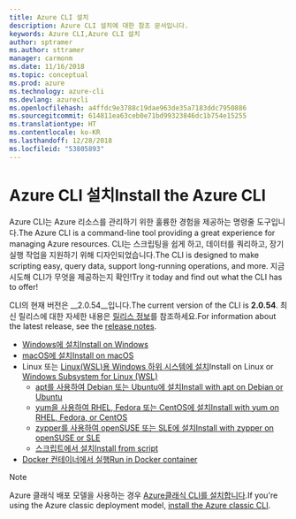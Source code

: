 ```yaml
---
title: Azure CLI 설치
description: Azure CLI 설치에 대한 참조 문서입니다.
keywords: Azure CLI,Azure CLI 설치
author: sptramer
ms.author: sttramer
manager: carmonm
ms.date: 11/16/2018
ms.topic: conceptual
ms.prod: azure
ms.technology: azure-cli
ms.devlang: azurecli
ms.openlocfilehash: a4ffdc9e3788c19dae963de35a7183ddc7950886
ms.sourcegitcommit: 614811ea63ceb0e71bd99323846dc1b754e15255
ms.translationtype: HT
ms.contentlocale: ko-KR
ms.lasthandoff: 12/28/2018
ms.locfileid: "53805893"
---
```

# <a name="install-the-azure-cli"></a><span data-ttu-id="e3e3a-104">Azure CLI 설치</span><span class="sxs-lookup"><span data-stu-id="e3e3a-104">Install the Azure CLI</span></span>

<span data-ttu-id="e3e3a-105">Azure CLI는 Azure 리소스를 관리하기 위한 훌륭한 경험을 제공하는 명령줄 도구입니다.</span><span class="sxs-lookup"><span data-stu-id="e3e3a-105">The Azure CLI is a command-line tool providing a great experience for managing Azure resources.</span></span> <span data-ttu-id="e3e3a-106">CLI는 스크립팅을 쉽게 하고, 데이터를 쿼리하고, 장기 실행 작업을 지원하기 위해 디자인되었습니다.</span><span class="sxs-lookup"><span data-stu-id="e3e3a-106">The CLI is designed to make scripting easy, query data, support long-running operations, and more.</span></span> <span data-ttu-id="e3e3a-107">지금 시도해 CLI가 무엇을 제공하는지 확인!</span><span class="sxs-lookup"><span data-stu-id="e3e3a-107">Try it today and find out what the CLI has to offer!</span></span>

<span data-ttu-id="e3e3a-108">CLI의 현재 버전은 __2.0.54__입니다.</span><span class="sxs-lookup"><span data-stu-id="e3e3a-108">The current version of the CLI is __2.0.54__.</span></span> <span data-ttu-id="e3e3a-109">최신 릴리스에 대한 자세한 내용은 [릴리스 정보](release-notes-azure-cli.md)를 참조하세요.</span><span class="sxs-lookup"><span data-stu-id="e3e3a-109">For information about the latest release, see the [release notes](release-notes-azure-cli.md).</span></span>

* [<span data-ttu-id="e3e3a-110">Windows에 설치</span><span class="sxs-lookup"><span data-stu-id="e3e3a-110">Install on Windows</span></span>](install-azure-cli-windows.md)
* [<span data-ttu-id="e3e3a-111">macOS에 설치</span><span class="sxs-lookup"><span data-stu-id="e3e3a-111">Install on macOS</span></span>](install-azure-cli-macos.md)
* <span data-ttu-id="e3e3a-112">Linux 또는 [Linux(WSL)용 Windows 하위 시스템에 설치](/windows/wsl/about)</span><span class="sxs-lookup"><span data-stu-id="e3e3a-112">Install on Linux or [Windows Subsystem for Linux (WSL)](/windows/wsl/about)</span></span>
  * [<span data-ttu-id="e3e3a-113">apt를 사용하여 Debian 또는 Ubuntu에 설치</span><span class="sxs-lookup"><span data-stu-id="e3e3a-113">Install with apt on Debian or Ubuntu</span></span>](install-azure-cli-apt.md)
  * [<span data-ttu-id="e3e3a-114">yum을 사용하여 RHEL, Fedora 또는 CentOS에 설치</span><span class="sxs-lookup"><span data-stu-id="e3e3a-114">Install with yum on RHEL, Fedora, or CentOS</span></span>](install-azure-cli-yum.md)
  * [<span data-ttu-id="e3e3a-115">zypper를 사용하여 openSUSE 또는 SLE에 설치</span><span class="sxs-lookup"><span data-stu-id="e3e3a-115">Install with zypper on openSUSE or SLE</span></span>](install-azure-cli-zypper.md)
  * [<span data-ttu-id="e3e3a-116">스크립트에서 설치</span><span class="sxs-lookup"><span data-stu-id="e3e3a-116">Install from script</span></span>](install-azure-cli-linux.md)
* [<span data-ttu-id="e3e3a-117">Docker 컨테이너에서 실행</span><span class="sxs-lookup"><span data-stu-id="e3e3a-117">Run in Docker container</span></span>](run-azure-cli-docker.md)

> [!NOTE]
> <span data-ttu-id="e3e3a-118">Azure 클래식 배포 모델을 사용하는 경우 [Azure클래식 CLI를 설치합니다](install-classic-cli.md).</span><span class="sxs-lookup"><span data-stu-id="e3e3a-118">If you're using the Azure classic deployment model, [install the Azure classic CLI](install-classic-cli.md).</span></span>
